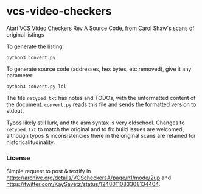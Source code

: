 # vcs-video-checkers
Atari VCS Video Checkers Rev A Source Code, from Carol Shaw's scans of original listings

To generate the listing:
```
python3 convert.py
```

To generate source code (addresses, hex bytes, etc removed), give it any parameter:
```
python3 convert.py lol
```

The file `retyped.txt` has notes and TODOs, with the unformatted content of the document. `convert.py` reads this file and sends the formatted version to stdout.

Typos likely still lurk, and the asm syntax is very oldschool. Changes to `retyped.txt` to match the original and to fix build issues are welcomed, although typos & inconsistencies there in the original scans are retained for historicalitudinality.

### License

Simple request to post & textify in <https://archive.org/details/VCScheckersA/page/n1/mode/2up> and <https://twitter.com/KaySavetz/status/1248011083308134404>.